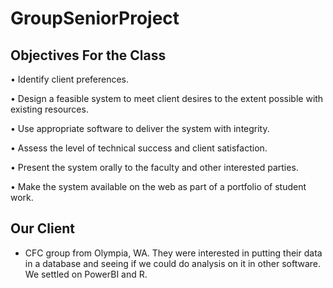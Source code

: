 # GroupSeniorProject

## Objectives For the Class

• Identify client preferences.

• Design a feasible system to meet client desires to the extent possible with existing
resources.

• Use appropriate software to deliver the system with integrity.

• Assess the level of technical success and client satisfaction.

• Present the system orally to the faculty and other interested parties.

• Make the system available on the web as part of a portfolio of student work.

## Our Client
 
 * CFC group from Olympia, WA. They were interested in putting their data in a database and seeing if we could do analysis on it in other software. We settled on PowerBI and R.
